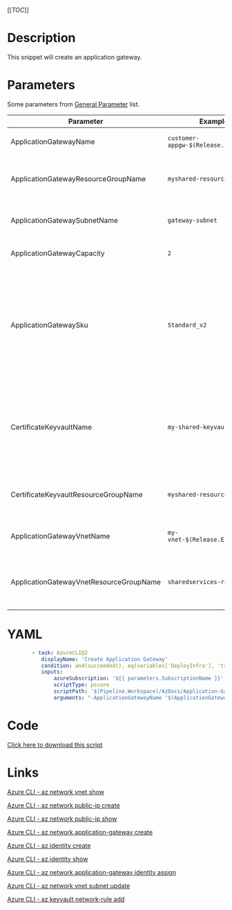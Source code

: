 [[_TOC_]]

# Description

This snippet will create an application gateway.

# Parameters

Some parameters from [General Parameter](/Azure/Azure-CLI-Snippets) list.

| Parameter                               | Example Value                               | Description                                                                                                                                                                   |
| --------------------------------------- | ------------------------------------------- | ----------------------------------------------------------------------------------------------------------------------------------------------------------------------------- |
| ApplicationGatewayName                  | `customer-appgw-$(Release.EnvironmentName)` | The name to use for this application gateway                                                                                                                                  |
| ApplicationGatewayResourceGroupName     | `myshared-resourcegroup`                    | The name of the resourcegroup to place this application gateway in.                                                                                                           |
| ApplicationGatewaySubnetName            | `gateway-subnet`                            | The subnet where you want to place this Application Gateway in.                                                                                                               |
| ApplicationGatewayCapacity              | `2`                                         | The number of instances to use for this appgw                                                                                                                                 |
| ApplicationGatewaySku                   | `Standard_v2`                               | The SKU name for the AppGw. Advised value: Standard_v2. List of accepted values: Standard_Large, Standard_Medium, Standard_Small, Standard_v2, WAF_Large, WAF_Medium, WAF_v2. |
| CertificateKeyvaultName                 | `my-shared-keyvault`                        | The keyvault where you want to save your SSL certificates to for this AppGw. This is usually 1 tenant-wide shared keyvault dedicated to these SSL certificates.               |
| CertificateKeyvaultResourceGroupName    | `myshared-resourcegroup`                    | The resourcegroup where the keyvault resides in.                                                                                                                              |
| ApplicationGatewayVnetName              | `my-vnet-$(Release.EnvironmentName)`        | The name of the VNET to place your Application Gateway in.                                                                                                                    |
| ApplicationGatewayVnetResourceGroupName | `sharedservices-rg`                         | The ResourceGroup where the VNET for your Application Gateway lives in.                                                                                                       |

# YAML

```yaml
        - task: AzureCLI@2
           displayName: 'Create Application Gateway'
           condition: and(succeeded(), eq(variables['DeployInfra'], 'true'))
           inputs:
               azureSubscription: '${{ parameters.SubscriptionName }}'
               scriptType: pscore
               scriptPath: '$(Pipeline.Workspace)/AzDocs/Application-Gateway/Create-Application-Gateway.ps1'
               arguments: "-ApplicationGatewayName '$(ApplicationGatewayName)' -ApplicationGatewayResourceGroupName '$(ApplicationGatewayResourceGroupName)' -ApplicationGatewayVnetName '$(ApplicationGatewayVnetName)' -ApplicationGatewayVnetResourceGroupName '$(ApplicationGatewayVnetResourceGroupName)' -ApplicationGatewaySubnetName '$(ApplicationGatewaySubnetName)' -ApplicationGatewayCapacity '$(ApplicationGatewayCapacity)' -ApplicationGatewaySku '$(ApplicationGatewaySku)' -CertificateKeyvaultName '$(CertificateKeyvaultName)' -CertificateKeyvaultResourceGroupName '$(CertificateKeyvaultResourceGroupName)'"
```

# Code

[Click here to download this script](../../../../src/Application-Gateway/Create-Application-Gateway.ps1)

# Links

[Azure CLI - az network vnet show](https://docs.microsoft.com/en-us/cli/azure/network/vnet?view=azure-cli-latest#az_network_vnet_show)

[Azure CLI - az network public-ip create](https://docs.microsoft.com/en-us/cli/azure/network/public-ip?view=azure-cli-latest#az_network_public_ip_create)

[Azure CLI - az network public-ip show](https://docs.microsoft.com/en-us/cli/azure/network/public-ip?view=azure-cli-latest#az_network_public_ip_show)

[Azure CLI - az network application-gateway create](https://docs.microsoft.com/en-us/cli/azure/network/application-gateway?view=azure-cli-latest#az_network_application_gateway_create)

[Azure CLI - az identity create](https://docs.microsoft.com/en-us/cli/azure/identity?view=azure-cli-latest#az_identity_create)

[Azure CLI - az identity show](https://docs.microsoft.com/en-us/cli/azure/identity?view=azure-cli-latest#az_identity_show)

[Azure CLI - az network application-gateway identity assign](https://docs.microsoft.com/en-us/cli/azure/network/application-gateway/identity?view=azure-cli-latest#az_network_application_gateway_identity_assign)

[Azure CLI - az network vnet subnet update](https://docs.microsoft.com/en-us/cli/azure/network/vnet/subnet?view=azure-cli-latest#az_network_vnet_subnet_update)

[Azure CLI - az keyvault network-rule add](https://docs.microsoft.com/en-us/cli/azure/keyvault/network-rule?view=azure-cli-latest#az_keyvault_network_rule_add)
